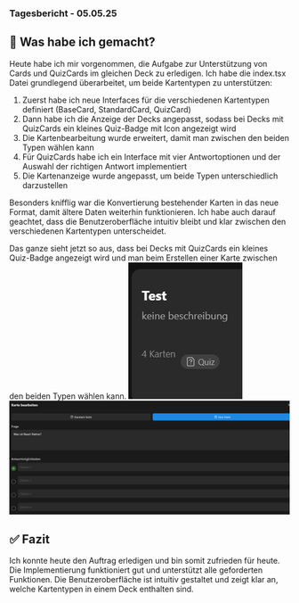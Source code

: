 ### Tagesbericht - 05.05.25

## 🔨 Was habe ich gemacht?

Heute habe ich mir vorgenommen, die Aufgabe zur Unterstützung von Cards und QuizCards im gleichen Deck zu erledigen. Ich habe die index.tsx Datei grundlegend überarbeitet, um beide Kartentypen zu unterstützen:

1. Zuerst habe ich neue Interfaces für die verschiedenen Kartentypen definiert (BaseCard, StandardCard, QuizCard)
2. Dann habe ich die Anzeige der Decks angepasst, sodass bei Decks mit QuizCards ein kleines Quiz-Badge mit Icon angezeigt wird
3. Die Kartenbearbeitung wurde erweitert, damit man zwischen den beiden Typen wählen kann
4. Für QuizCards habe ich ein Interface mit vier Antwortoptionen und der Auswahl der richtigen Antwort implementiert
5. Die Kartenanzeige wurde angepasst, um beide Typen unterschiedlich darzustellen


Besonders knifflig war die Konvertierung bestehender Karten in das neue Format, damit ältere Daten weiterhin funktionieren. Ich habe auch darauf geachtet, dass die Benutzeroberfläche intuitiv bleibt und klar zwischen den verschiedenen Kartentypen unterscheidet.

Das ganze sieht jetzt so aus, dass bei Decks mit QuizCards ein kleines Quiz-Badge angezeigt wird und man beim Erstellen einer Karte zwischen den beiden Typen wählen kann.
![alt text]({A23B1178-9057-42E4-828B-E5DEBD8D2F5A}.png)
![alt text]({40B6ABED-418A-4C65-8D30-4C4D16A0E99D}.png)
## ✅ Fazit

Ich konnte heute den Auftrag erledigen und bin somit zufrieden für heute. Die Implementierung funktioniert gut und unterstützt alle geforderten Funktionen. Die Benutzeroberfläche ist intuitiv gestaltet und zeigt klar an, welche Kartentypen in einem Deck enthalten sind.